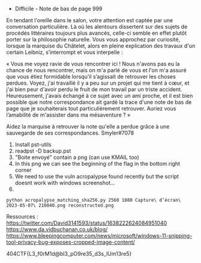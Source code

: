  - Difficile -
Note de bas de page
999

En tendant l'oreille dans le salon, votre attention est captée par une conversation particulière. Là où les alentours dissertent sur des sujets de procédés littéraires toujours plus avancés, celle-ci semble en effet plutôt porter sur la philosophie naturelle. Vous vous approchez par curiosité, lorsque la marquise du Châtelet, alors en pleine explication des travaux d'un certain Leibniz, s’interrompt et vous interpelle :

« Vous me voyez ravie de vous rencontrer ici ! Nous n'avons pas eu la chance de nous rencontrer, mais on m'a parlé de vous et l'on m'a assuré que vous étiez formidable lorsqu'il s’agissait de retrouver les choses perdues. Voyez, j'ai travaillé il y a peu sur un projet qui me tient à cœur, et j'ai bien peur d'avoir perdu le fruit de mon travail par un triste accident. Heureusement, j'avais échangé à ce sujet avec un ami proche, et il est bien possible que notre correspondance ait gardé la trace d'une note de bas de page que je souhaiterais tout particulièrement retrouver. Auriez vous l’amabilité de m'assister dans ma mésaventure ? »

Aidez la marquise à retrouver la note qu'elle a perdue grâce à une sauvegarde de ses correspondances.
Smyler#7078

1. Install pst-utils
2. readpst -D backup.pst
3. "Boite envoyé" contain a png (can use KMAIL too)
4. In this png we can see the beginning of the flag in the bottom right corner
5. We need to use the vuln acropalypse found recently but the script doesnt work with windows screenshot...
6. 
```
python acropalypse_matching_sha256.py 2560 1080 Capture\ d’écran\ 2023-05-07\ 210840.png reconstructed.png
```

Ressources :
https://twitter.com/David3141593/status/1638222624084951040
https://www.da.vidbuchanan.co.uk/blog/
https://www.bleepingcomputer.com/news/microsoft/windows-11-snipping-tool-privacy-bug-exposes-cropped-image-content/

404CTF{L3_f0rM1d@bl3_pO9re35_d3s_lUm13re5}

